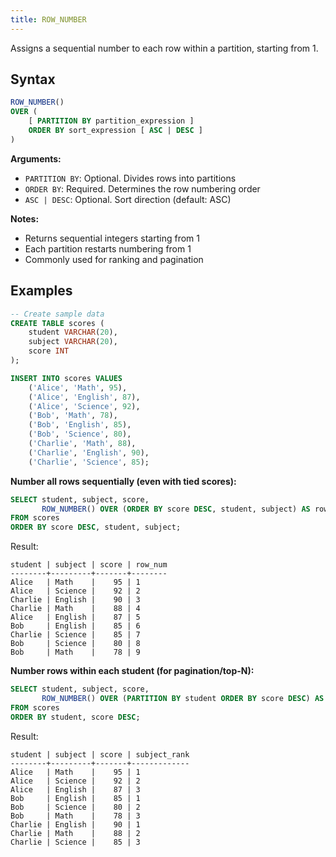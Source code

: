 ```yaml
---
title: ROW_NUMBER
---
```


Assigns a sequential number to each row within a partition, starting from 1.

## Syntax

```sql
ROW_NUMBER() 
OVER (
    [ PARTITION BY partition_expression ]
    ORDER BY sort_expression [ ASC | DESC ]
)
```

**Arguments:**
- `PARTITION BY`: Optional. Divides rows into partitions
- `ORDER BY`: Required. Determines the row numbering order
- `ASC | DESC`: Optional. Sort direction (default: ASC)

**Notes:**
- Returns sequential integers starting from 1
- Each partition restarts numbering from 1
- Commonly used for ranking and pagination

## Examples

```sql
-- Create sample data
CREATE TABLE scores (
    student VARCHAR(20),
    subject VARCHAR(20),
    score INT
);

INSERT INTO scores VALUES
    ('Alice', 'Math', 95),
    ('Alice', 'English', 87),
    ('Alice', 'Science', 92),
    ('Bob', 'Math', 78),
    ('Bob', 'English', 85),
    ('Bob', 'Science', 80),
    ('Charlie', 'Math', 88),
    ('Charlie', 'English', 90),
    ('Charlie', 'Science', 85);
```

**Number all rows sequentially (even with tied scores):**

```sql
SELECT student, subject, score,
       ROW_NUMBER() OVER (ORDER BY score DESC, student, subject) AS row_num
FROM scores
ORDER BY score DESC, student, subject;
```

Result:
```
student | subject | score | row_num
--------+---------+-------+--------
Alice   | Math    |    95 | 1
Alice   | Science |    92 | 2
Charlie | English |    90 | 3
Charlie | Math    |    88 | 4
Alice   | English |    87 | 5
Bob     | English |    85 | 6
Charlie | Science |    85 | 7
Bob     | Science |    80 | 8
Bob     | Math    |    78 | 9
```

**Number rows within each student (for pagination/top-N):**

```sql
SELECT student, subject, score,
       ROW_NUMBER() OVER (PARTITION BY student ORDER BY score DESC) AS subject_rank
FROM scores
ORDER BY student, score DESC;
```

Result:
```
student | subject | score | subject_rank
--------+---------+-------+-------------
Alice   | Math    |    95 | 1
Alice   | Science |    92 | 2
Alice   | English |    87 | 3
Bob     | English |    85 | 1
Bob     | Science |    80 | 2
Bob     | Math    |    78 | 3
Charlie | English |    90 | 1
Charlie | Math    |    88 | 2
Charlie | Science |    85 | 3